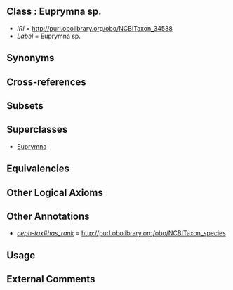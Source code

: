 
## Class : Euprymna sp.

 * *IRI* = http://purl.obolibrary.org/obo/NCBITaxon_34538
 * *Label* = Euprymna sp.

## Synonyms


## Cross-references


## Subsets


## Superclasses

 * [Euprymna](../../NCBITaxon/12/NCBITaxon_6612.md)

## Equivalencies


## Other Logical Axioms


## Other Annotations

 * *[ceph-tax#has_rank](../../ceph-tax#has/nk/ceph-tax#has_rank.md)* = http://purl.obolibrary.org/obo/NCBITaxon_species

## Usage


## External Comments

